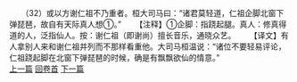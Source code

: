 　　（32）或以方谢仁祖不乃重者。桓大司马曰：“诸君莫轻道，仁祖企脚北窗下弹琵琶，故自有天际真人想①。”
　　【注释】①企脚：指跷起腿。真人：修真得道的人，泛指仙人。按：谢仁祖（即谢尚）擅长音乐，通晓众艺。
　　【译文】有人拿别人来和谢仁祖并列而不那样看重他。大司马桓温说：“诸位不要轻易评论，仁祖跷起脚在北窗下弹琵琶的时候，确是有飘飘欲仙的情意。”
<br>[上一篇](14_31) [回卷首](14_00) [下一篇](14_33)
